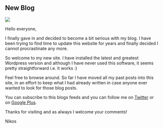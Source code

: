 ## New Blog

<img class="post-image" src="{{ cdnUrl }}/files/2009-11-23-update.png" />

Hello everyone, 

I finally gave in and decided to become a bit serious with my blog. I have been trying to find time to update this website for years and finally decided I cannot procrastinate any more. 

So welcome to my new site. I have installed the latest and greatest Wordpress version and although I have never used this software, it seems pretty straightforward i.e. it works :) 

Feel free to browse around. So far I have moved all my past posts into this site, in an effort to keep what I had already written in case anyone ever wanted to look for those blog posts. 

You can subscribe to this blogs feeds and you can follow me on [Twitter](http://twitter.com/nikosdimopoulos) or on [Google Plus](http://l.niden.net/nikos-g+). 

Thanks for visiting and as always I welcome your comments! 

Nikos